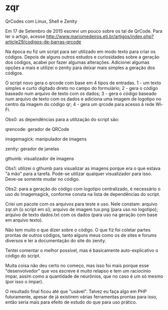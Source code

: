 # zqr
QrCodes com Linux, Shell e Zenity

Em 17 de Setembro de 2015 escrevi um pouco sobre os tal de QrCode.
Para ler o artigo, acesse http://www.mariomedeiros.eti.br/artigos/index.php?article29/codigos-de-barras-qrcode

Na época eu fiz um script para ser utilizado em modo texto para criar os códigos.
Depois de alguns outros estudos e curiosidades sobre a geração dos códigos, acabei por fazer algumas alterações.
Adicionei algumas opções a mais e utilizei o zenity para deixar mais simples a geração dos códigos.

O script novo gera o qrcode com base em 4 tipos de entradas.
1 - um texto simples e curto digitado direto no campo do formulário;
2 - gera o código baseado num arquivo de texto com os dados;
3 - gera o código baseado num arquivo de texto com os dados e adiciona uma imagem de logotipo no centro da imagem do código qr;
4 - gera um qrcode para acesso à rede Wi-Fi.

Obs0: as dependências para a utilização do script são:

qrencode: gerador de QRCode

imagemagick: manipulador de imagens

zenity: gerador de janelas 

gthumb: visualizador de imagens 

Obs1: utilizei o gthumb para visualizar as imagens porque era o que estava "à mão" para a tarefa. Pode-se utilizar 
qualquer visualizador para isso. Deve-se somente mudar no código.

Obs2: para a geração do código com logotipo centralizado, é necessário o uso do Imagemagick, conforme consta na lista de 
dependências do script.

Criei um pacote com os arquivos para teste e uso.
Nele constam:
arquivo zqr.sh (o script em si);
arquivo de imagem tux.png (para uso no logotipo);
arquivo de texto dados.txt com os dados (para uso na geração com base em arquivo texto).

Não tem muito o que dizer sobre o código.
O que fiz foi coletar partes prontas de outros códigos, tanto alguns meus como os de sites e forums diversos e ler a 
documentação do site do zenity.

Tentei comentar o melhor possível, mas é basicamente auto-explicativo o código do script.

Muita coisa não deu certo no começo, mas isso foi mais porque esse "desenvolvedor" 
que vos escreve é muito relapso e tem um raciocínio ímpar, assim como a quantidade de neurônios, 
que no caso é um só mesmo (por isso o ímpar).

O resultado final ficou até que "usável". Talvez eu faça algo em PHP futuramente, 
apesar de já existirem várias ferramentas prontas para isso, então seria mais para efeito de estudo do que para uso prático.
